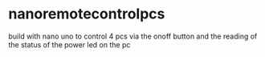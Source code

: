 # nanoremotecontrolpcs
build with nano uno  to control 4 pcs via the onoff button and the reading of the status of the power led on the pc
